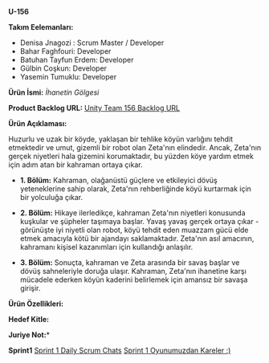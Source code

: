 **U-156**

**Takım Eelemanları:**

- Denisa Jnagozi : Scrum Master / Developer
- Bahar Faghfouri: Developer
- Batuhan Tayfun Erdem: Developer
- Gülbin Coşkun: Developer
- Yasemin Tumuklu: Developer

**Ürün İsmi:**
_İhanetin Gölgesi_

**Product Backlog URL:**
[Unity Team 156 Backlog URL](url)

**Ürün Açıklaması:**

Huzurlu ve uzak bir köyde, yaklaşan bir tehlike köyün varlığını tehdit etmektedir ve umut, gizemli bir robot olan Zeta'nın elindedir. Ancak, Zeta'nın gerçek niyetleri hala gizemini korumaktadır, bu yüzden köye yardım etmek için adım atan bir kahraman ortaya çıkar.

- **1. Bölüm:** Kahraman, olağanüstü güçlere ve etkileyici dövüş yeteneklerine sahip olarak, Zeta'nın rehberliğinde köyü kurtarmak için bir yolculuğa çıkar.

- **2. Bölüm:** Hikaye ilerledikçe, kahraman Zeta'nın niyetleri konusunda kuşkular ve şüpheler taşımaya başlar. Yavaş yavaş gerçek ortaya çıkar - görünüşte iyi niyetli olan robot, köyü tehdit eden muazzam gücü elde etmek amacıyla kötü bir ajandayı saklamaktadır. Zeta'nın asıl amacının, kahramanı kişisel kazanımları için kullandığı anlaşılır.

- **3. Bölüm:** Sonuçta, kahraman ve Zeta arasında bir savaş başlar ve dövüş sahneleriyle doruğa ulaşır. Kahraman, Zeta'nın ihanetine karşı mücadele ederken köyün kaderini belirlemek için amansız bir savaşa girişir.

**Ürün Özellikleri:** 

**Hedef Kitle:** 

**Juriye Not:***

**Sprint1**
[Sprint 1 Daily Scrum Chats](https://drive.google.com/drive/folders/1tWZQM37IaUgwzOINF8YYpD6xFH2FCLlz?usp=sharing)
[Sprint 1 Oyunumuzdan Kareler :) ](https://drive.google.com/drive/folders/1KcYG1jQdS5J1Izu5HjPSRNtJCLNxgelD?usp=sharing)
